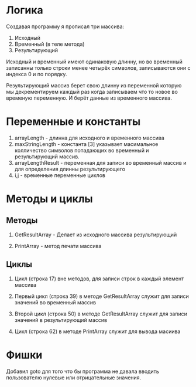 # Логика
Создавая программу я прописал три массива:
1. Исходный
2. Временный (в теле метода)
3. Результирующий

Исходный и временный имеют одинаковую длинну, но во временный записанны только строки менее четырёх символов, записываются они с индекса 0 и по порядку.

Результирующий массив берет свою длинну из переменной которую мы декрементируем каждый раз когда записываем что то новое во временую переменную. И берёт данные из временного массива. 

# Переменные и константы

1. arrayLength - длинна для исходного и временного массива
2. maxStringLength - константа [3] указывает масимальное колличество символов попадающих во
временный и результирующий массив.
3. arrayLengthResult - переменная для записи во временный массив и для определения длинны результирующего
4. i,j - временные переменные циклов

# Методы и циклы

## Методы

1. GetResultArray - Делает из исходного массива результирующий

2. PrintArray - метод печати массива

## Циклы

1. Цикл (строка 17) вне методов, для записи строк в каждый элемент массива

2. Первый цикл (строка 39) в методе GetResultArray служит для записи значений во временный массив

3. Второй цикл (строка 50) в методе GetResultArray служит для записи значений в результирующий массив

4. Цикл (строка 62) в методе PrintArray служит для вывода масиива

# Фишки

Добавил goto для того что бы программа не давала вводить пользователю нулевые или отрицательные значения.